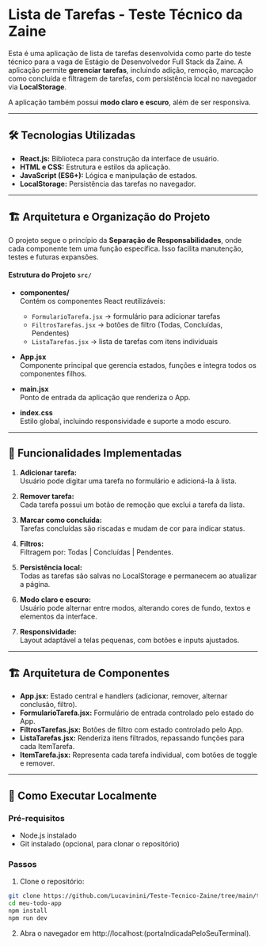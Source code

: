 # Lista de Tarefas - Teste Técnico da Zaine

Esta é uma aplicação de lista de tarefas desenvolvida como parte do teste técnico para a vaga de Estágio de Desenvolvedor Full Stack da Zaine. A aplicação permite **gerenciar tarefas**, incluindo adição, remoção, marcação como concluída e filtragem de tarefas, com persistência local no navegador via **LocalStorage**.

A aplicação também possui **modo claro e escuro**, além de ser responsiva.

---

## 🛠️ Tecnologias Utilizadas

* **React.js:** Biblioteca para construção da interface de usuário.
* **HTML e CSS:** Estrutura e estilos da aplicação.
* **JavaScript (ES6+):** Lógica e manipulação de estados.
* **LocalStorage:** Persistência das tarefas no navegador.

---

## 🏗️ Arquitetura e Organização do Projeto

O projeto segue o princípio da **Separação de Responsabilidades**, onde cada componente tem uma função específica. Isso facilita manutenção, testes e futuras expansões.

#### Estrutura do Projeto `src/`

- **componentes/**  
  Contém os componentes React reutilizáveis:  
  - `FormularioTarefa.jsx` → formulário para adicionar tarefas  
  - `FiltrosTarefas.jsx` → botões de filtro (Todas, Concluídas, Pendentes)  
  - `ListaTarefas.jsx` → lista de tarefas com itens individuais  

- **App.jsx**  
  Componente principal que gerencia estados, funções e integra todos os componentes filhos.

- **main.jsx**  
  Ponto de entrada da aplicação que renderiza o App.

- **index.css**  
  Estilo global, incluindo responsividade e suporte a modo escuro.

---

## 🔐 Funcionalidades Implementadas

1. **Adicionar tarefa:**  
   Usuário pode digitar uma tarefa no formulário e adicioná-la à lista.

2. **Remover tarefa:**  
   Cada tarefa possui um botão de remoção que exclui a tarefa da lista.

3. **Marcar como concluída:**  
   Tarefas concluídas são riscadas e mudam de cor para indicar status.

4. **Filtros:**  
   Filtragem por: Todas | Concluídas | Pendentes.

5. **Persistência local:**  
   Todas as tarefas são salvas no LocalStorage e permanecem ao atualizar a página.

6. **Modo claro e escuro:**  
   Usuário pode alternar entre modos, alterando cores de fundo, textos e elementos da interface.

7. **Responsividade:**  
   Layout adaptável a telas pequenas, com botões e inputs ajustados.

---

## 🏗️ Arquitetura de Componentes

- **App.jsx:** Estado central e handlers (adicionar, remover, alternar conclusão, filtro).  
- **FormularioTarefa.jsx:** Formulário de entrada controlado pelo estado do App.  
- **FiltrosTarefas.jsx:** Botões de filtro com estado controlado pelo App.  
- **ListaTarefas.jsx:** Renderiza itens filtrados, repassando funções para cada ItemTarefa.  
- **ItemTarefa.jsx:** Representa cada tarefa individual, com botões de toggle e remover.
  
---

## 🚀 Como Executar Localmente

### Pré-requisitos
- Node.js instalado
- Git instalado (opcional, para clonar o repositório)

### Passos
1. Clone o repositório:
   
```bash
git clone https://github.com/Lucavinini/Teste-Tecnico-Zaine/tree/main/teste-zaine-estagio
cd meu-todo-app
npm install
npm run dev
```

2. Abra o navegador em http://localhost:(portaIndicadaPeloSeuTerminal).
